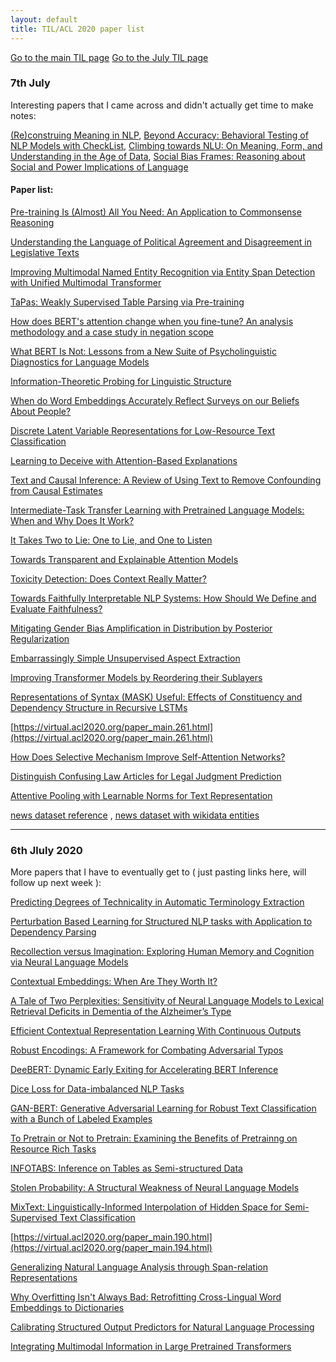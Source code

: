 ```yaml
---
layout: default
title: TIL/ACL 2020 paper list
---
```


[Go to the main TIL page](https://manyawadhwa.github.io/til/)
[Go to the July TIL page](july_2020.md)


### 7th July

Interesting papers that I came across and didn't actually get time to make notes:

[(Re)construing Meaning in NLP](https://virtual.acl2020.org/paper_main.462.html),
[Beyond Accuracy: Behavioral Testing of NLP Models with CheckList](https://virtual.acl2020.org/paper_main.442.html),
[Climbing towards NLU: On Meaning, Form, and Understanding in the Age of Data](https://virtual.acl2020.org/paper_main.463.html),
[Social Bias Frames: Reasoning about Social and Power Implications of Language](https://virtual.acl2020.org/paper_main.486.html)

#### Paper list:

[Pre-training Is (Almost) All You Need: An Application to Commonsense Reasoning](https://virtual.acl2020.org/paper_main.357.html)

[Understanding the Language of Political Agreement and Disagreement in Legislative Texts](https://virtual.acl2020.org/paper_main.476.html)

[Improving Multimodal Named Entity Recognition via Entity Span Detection with Unified Multimodal Transformer](https://virtual.acl2020.org/paper_main.306.html)

[TaPas: Weakly Supervised Table Parsing via Pre-training](https://virtual.acl2020.org/paper_main.398.html)

[How does BERT's attention change when you fine-tune? An analysis methodology and a case study in negation scope](https://virtual.acl2020.org/paper_main.429.html)

[What BERT Is Not: Lessons from a New Suite of Psycholinguistic Diagnostics for Language Models](https://virtual.acl2020.org/paper_tacl.1852.html)

[Information-Theoretic Probing for Linguistic Structure](https://virtual.acl2020.org/paper_main.420.html)

[When do Word Embeddings Accurately Reflect Surveys on our Beliefs About People?](https://virtual.acl2020.org/paper_main.405.html)

[Discrete Latent Variable Representations for Low-Resource Text Classification](https://virtual.acl2020.org/paper_main.437.html)

[Learning to Deceive with Attention-Based Explanations](https://virtual.acl2020.org/paper_main.432.html)

[Text and Causal Inference: A Review of Using Text to Remove Confounding from Causal Estimates](https://virtual.acl2020.org/paper_main.474.html)

[Intermediate-Task Transfer Learning with Pretrained Language Models: When and Why Does It Work?](https://virtual.acl2020.org/paper_main.467.html)

[It Takes Two to Lie: One to Lie, and One to Listen](https://virtual.acl2020.org/paper_main.353.html)

[Towards Transparent and Explainable Attention Models](https://virtual.acl2020.org/paper_main.387.html)

[Toxicity Detection: Does Context Really Matter?](https://virtual.acl2020.org/paper_main.396.html)

[Towards Faithfully Interpretable NLP Systems: How Should We Define and Evaluate Faithfulness?](https://virtual.acl2020.org/paper_main.386.html)

[Mitigating Gender Bias Amplification in Distribution by Posterior Regularization](https://virtual.acl2020.org/paper_main.264.html)

[Embarrassingly Simple Unsupervised Aspect Extraction](https://virtual.acl2020.org/paper_main.290.html)

[Improving Transformer Models by Reordering their Sublayers](https://virtual.acl2020.org/paper_main.270.html)

[Representations of Syntax (MASK) Useful: Effects of Constituency and Dependency Structure in Recursive LSTMs](https://virtual.acl2020.org/paper_main.303.html)

[https://virtual.acl2020.org/paper_main.261.html](https://virtual.acl2020.org/paper_main.261.html)

[How Does Selective Mechanism Improve Self-Attention Networks?](https://virtual.acl2020.org/paper_main.269.html)

[Distinguish Confusing Law Articles for Legal Judgment Prediction](https://virtual.acl2020.org/paper_main.269.html)

[Attentive Pooling with Learnable Norms for Text Representation](https://virtual.acl2020.org/paper_main.267.html)

[news dataset reference](https://www.aclweb.org/anthology/2020.acl-main.307.pdf) ,  [news dataset with wikidata entities](https://github.com/msnews/msnews.github.io/blob/master/assets/doc/introduction.md)

---
### 6th Jluly 2020

More papers that I have to eventually get to ( just pasting links here, will follow up next week ):

[Predicting Degrees of Technicality in Automatic Terminology Extraction](https://virtual.acl2020.org/paper_main.258.html)

[Perturbation Based Learning for Structured NLP tasks with Application to Dependency Parsing](https://virtual.acl2020.org/paper_tacl.1727.html)

[Recollection versus Imagination: Exploring Human Memory and Cognition via Neural Language Models](https://virtual.acl2020.org/paper_main.178.html)

[Contextual Embeddings: When Are They Worth It?](https://virtual.acl2020.org/paper_main.236.html)

[A Tale of Two Perplexities: Sensitivity of Neural Language Models to Lexical Retrieval Deficits in Dementia of the Alzheimer’s Type](https://virtual.acl2020.org/paper_main.176.html)

[Efficient Contextual Representation Learning With Continuous Outputs](https://virtual.acl2020.org/paper_tacl.1766.html)

[Robust Encodings: A Framework for Combating Adversarial Typos](https://virtual.acl2020.org/paper_main.245.html)

[DeeBERT: Dynamic Early Exiting for Accelerating BERT Inference](https://virtual.acl2020.org/paper_main.204.html)

[Dice Loss for Data-imbalanced NLP Tasks](https://virtual.acl2020.org/paper_main.45.html)

[GAN-BERT: Generative Adversarial Learning for Robust Text Classification with a Bunch of Labeled Examples](https://virtual.acl2020.org/paper_main.191.html)

[To Pretrain or Not to Pretrain: Examining the Benefits of Pretrainng on Resource Rich Tasks](https://virtual.acl2020.org/paper_main.200.html)

[INFOTABS: Inference on Tables as Semi-structured Data](https://virtual.acl2020.org/paper_main.210.html)

[Stolen Probability: A Structural Weakness of Neural Language Models](https://virtual.acl2020.org/paper_main.198.html)

[MixText: Linguistically-Informed Interpolation of Hidden Space for Semi-Supervised Text Classification](https://virtual.acl2020.org/paper_main.194.html)

[https://virtual.acl2020.org/paper_main.190.html](https://virtual.acl2020.org/paper_main.194.html)

[Generalizing Natural Language Analysis through Span-relation Representations](https://virtual.acl2020.org/paper_main.192.html)

[Why Overfitting Isn't Always Bad: Retrofitting Cross-Lingual Word Embeddings to Dictionaries](https://virtual.acl2020.org/paper_main.201.html)

[Calibrating Structured Output Predictors for Natural Language Processing](https://virtual.acl2020.org/paper_main.188.html)

[Integrating Multimodal Information in Large Pretrained Transformers](https://virtual.acl2020.org/paper_main.214.html)
